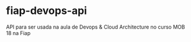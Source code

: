# fiap-devops-api
API para ser usada na aula de Devops &amp; Cloud Architecture no curso MOB 18 na Fiap
